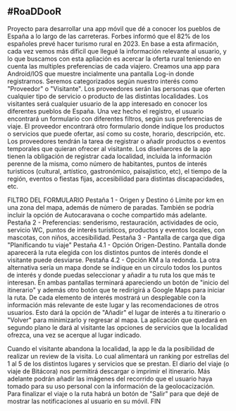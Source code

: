 #RoaDDooR
---------------------------
Proyecto para desarrollar una app móvil que dé a conocer los pueblos de España a lo largo de las carreteras.
Forbes informó que el 82% de los españoles prevé hacer turismo rural en 2023. En base a esta afirmación, cada vez vemos más díficil que llegué la información relevante al usuario, y lo que buscamos con esta apliación es acercar la oferta rural teniendo en cuenta las multiples preferencias de cada viajero.
Creamos una app para Android/IOS que muestre incialmente una pantalla Log-in donde registrarnos. Seremos categorizados según nuestro interés como "Proveedor" o "Visitante". Los proveedores serán las personas que oferten cualquier tipo de servicio o producto de las distintas localidades. Los visitantes será cualquier usuario de la app interesado en conocer los diferentes pueblos de España.
Una vez hecho el registro, el usuario encontrará un formulario con diferentes filtros, según sus preferencias de viaje.
El proveedor encontrará otro formulario donde indique los productos o servicios que puede ofertar, así como su coste, horario, descripción, etc. Los proveedores tendrán la tarea de registrar o añadir productos o eventos temporales que quieran ofrecer al visitante.
Los diseñarores de la app tienen la obligación de registrar cada localidad, incluida la información perenne de la misma, como número de habitantes, puntos de interés turisticos (cultural, artístico, gastronómico, paisajistico, etc), el tiempo de la región, eventos o fiestas fijas, accesibilidad para distintas discapacidades, etc.

FILTRO DEL FORMULARIO
Pestaña 1 - Origen y Destino ó Límite por km en una zona del mapa, además de número de paradas. También se podría incluir la opción de Autocaravana o coche compartido más adelante.
Pestaña 2 - Preferencias: senderismo, restauración, actividades de ocio, servicio WC, puntos de interés turísticos, productos y eventos locales, con mascotas, con niños, accesibilidad.
Pestaña 3 - Pantalla de carga que diga "Planificando tu viaje"
Pestaña 4.1 - Opción Origen-Destino. Pantalla donde aparecerá la ruta elegida con los distintos puntos de interés donde el visitante puede desviarse.
Pestaña 4.2 - Opción KM a la redonda. La otra alternativa sería un mapa donde se indique en un circulo todos los puntos de interés y donde puedas seleccionar y añadir a tu ruta los que más te interesan.
En ambas pantallas terminará apareciendo un botón de "inicio del itinerario" y además otro botón que te redirigirá a Google Maps para iniciar la ruta.
De cada elemento de interés mostrará un desplegable con la información más relevante de este lugar y las recomendaciones de otros usuarios. Esto dará la opción de "Añadir" el lugar de interés a tu itinerario o "Volver" para minimizarlo y regresar al mapa.
La aplicación que quedará en segundo plano le dará al visitante las opciones de servicios que la localidad ofrezca, una vez se acerque al lugar indicado.

Cuando el visitante abandona la localidad, la app le da la posibilidad de realizar un review de la visita. Lo cual alimentará un ranking por estrellas del 1 al 5 de los distintos lugares y servicios que se prestan.
El diario del viaje (o viaje de Bitácora) nos permitirá descargar o imprimir el itinerario. Más adelante podrán añadir las imágenes del recorrido que el usuario haya tomado para su uso personal con la información de la geolocacización.
Para finalizar el viaje o la ruta habrá un botón de "Salir" para que dejé de mostrar las notificaciones al usuario en su móvil.
FIN
